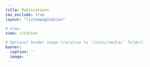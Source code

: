 ```yaml
---
title: Publications
cms_exclude: true
layout: "listnopagination"

# View.
view: citation

# Optional header image (relative to `static/media/` folder).
banner:
  caption: ''
  image: ''
---
```

